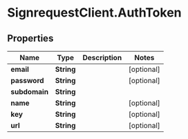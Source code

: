# SignrequestClient.AuthToken

## Properties
Name | Type | Description | Notes
------------ | ------------- | ------------- | -------------
**email** | **String** |  | [optional] 
**password** | **String** |  | [optional] 
**subdomain** | **String** |  | 
**name** | **String** |  | [optional] 
**key** | **String** |  | [optional] 
**url** | **String** |  | [optional] 


